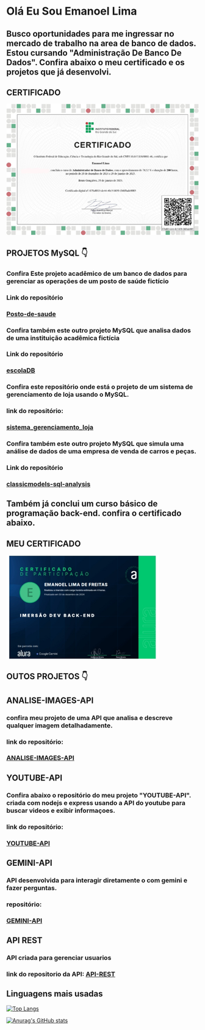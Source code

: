 # Olá Eu Sou Emanoel Lima

## Busco oportunidades para me ingressar no mercado de trabalho na area de banco de dados. Estou cursando "Administração De Banco De Dados". Confira abaixo o meu certificado e os projetos que já desenvolvi.

## CERTIFICADO
<img src="https://github.com/Emanoellima-dev/Emanoellima-dev/blob/main/certificado/IMG-20250203-WA0000.jpg"/>

## PROJETOS MySQL 👇

### Confira Este projeto acadêmico de um banco de dados para gerenciar as operações de um posto de saúde fictício
### Link do repositório
### [Posto-de-saude](https://github.com/Emanoellima-dev/Posto-de-Saude)

### Confira também este outro projeto MySQL que analisa dados de uma instituição acadêmica fictícia
### Link do repositório
### [escolaDB](https://github.com/Emanoellima-dev/escolaDB)

### Confira este repositório onde está o projeto de um sistema de gerenciamento de loja usando o MySQL.
### link do repositório:
### [sistema_gerenciamento_loja](https://github.com/Emanoellima-dev/sistema_gerenciamento_loja)

### Confira também este outro projeto MySQL que simula uma análise de dados de uma empresa de venda de carros e peças.
### Link do repositório
### [classicmodels-sql-analysis](https://github.com/Emanoellima-dev/classicmodels-sql-analysis)

## Também já conclui um curso básico de programação back-end. confira o certificado abaixo.

## MEU CERTIFICADO
<img src="https://github.com/Emanoellima-dev/Emanoellima-dev/blob/main/certificado/certificado.jpg" width="400" />

## OUTOS PROJETOS 👇

## ANALISE-IMAGES-API
### confira meu projeto de uma API que analisa e descreve qualquer imagem detalhadamente.
### link do repositório:
### [ANALISE-IMAGES-API](https://github.com/Emanoellima-dev/ANALISE-IMAGES-API)

## YOUTUBE-API
### Confira abaixo o repositório do meu projeto "YOUTUBE-API". criada com nodejs e express usando a API do youtube para buscar videos e exibir informaçoes.
### link do repositório:
### [YOUTUBE-API](https://github.com/Emanoellima-dev/YOUTUBE-API)

## GEMINI-API
### API desenvolvida para interagir diretamente o com gemini e fazer perguntas.
### repositório: 
### [GEMINI-API](https://github.com/Emanoellima-dev/GEMINI-API)

## API REST
### API criada para gerenciar usuarios
### link do repositorio da API: [API-REST](https://github.com/Emanoellima-dev/API-REST)

## Linguagens mais usadas

[![Top Langs](https://github-readme-stats.vercel.app/api/top-langs/?username=Emanoellima-dev&layout=donut)](https://github.com/anuraghazra/github-readme-stats)

[![Anurag's GitHub stats](https://github-readme-stats.vercel.app/api?username=Emanoellima-dev&show_icons=true&theme=radical&hide=contribs,prs&show=discussions_answered)](https://github.com/anuraghazra/github-readme-stats)
